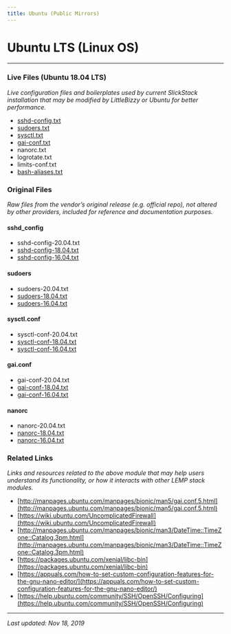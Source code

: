 ```yaml
---
title: Ubuntu (Public Mirrors)
---
```


# Ubuntu LTS (Linux OS)

----

### Live Files (Ubuntu 18.04 LTS)

*Live configuration files and boilerplates used by current SlickStack installation that may be modified by LittleBizzy or Ubuntu for better performance.*

* [sshd-config.txt](sshd-config.txt)
* [sudoers.txt](sudoers.txt)
* [sysctl.txt](sysctl-conf.txt)
* [gai-conf.txt](gai-conf.txt)
* nanorc.txt
* logrotate.txt
* limits-conf.txt
* [bash-aliases.txt](bash-aliases.txt)

### Original Files

*Raw files from the vendor’s original release (e.g. official repo), not altered by other providers, included for reference and documentation purposes.*

#### sshd_config

* sshd-config-20.04.txt
* [sshd-config-18.04.txt](sshd-config-18.04.txt)
* [sshd-config-16.04.txt](sshd-config-16.04.txt)

#### sudoers

* sudoers-20.04.txt
* [sudoers-18.04.txt](sudoers-18.04.txt)
* [sudoers-16.04.txt](sudoers-16.04.txt)

#### sysctl.conf

* sysctl-conf-20.04.txt
* [sysctl-conf-18.04.txt](sysctl-conf-18.04.txt)
* [sysctl-conf-16.04.txt](sysctl-conf-16.04.txt)

#### gai.conf

* gai-conf-20.04.txt
* [gai-conf-18.04.txt](gai-conf-18.04.txt)
* [gai-conf-16.04.txt](gai-conf-16.04.txt)

#### nanorc

* nanorc-20.04.txt
* [nanorc-18.04.txt](nanorc-18.04.txt)
* [nanorc-16.04.txt](nanorc-16.04.txt)

### Related Links

*Links and resources related to the above module that may help users understand its functionality, or how it interacts with other LEMP stack modules.*

* [http://manpages.ubuntu.com/manpages/bionic/man5/gai.conf.5.html](http://manpages.ubuntu.com/manpages/bionic/man5/gai.conf.5.html)
* [https://wiki.ubuntu.com/UncomplicatedFirewall](https://wiki.ubuntu.com/UncomplicatedFirewall)
* [http://manpages.ubuntu.com/manpages/bionic/man3/DateTime::TimeZone::Catalog.3pm.html](http://manpages.ubuntu.com/manpages/bionic/man3/DateTime::TimeZone::Catalog.3pm.html)
* [https://packages.ubuntu.com/xenial/libc-bin](https://packages.ubuntu.com/xenial/libc-bin)
* [https://appuals.com/how-to-set-custom-configuration-features-for-the-gnu-nano-editor/](https://appuals.com/how-to-set-custom-configuration-features-for-the-gnu-nano-editor/)
* [https://help.ubuntu.com/community/SSH/OpenSSH/Configuring](https://help.ubuntu.com/community/SSH/OpenSSH/Configuring)

----

*Last updated: Nov 18, 2019*
